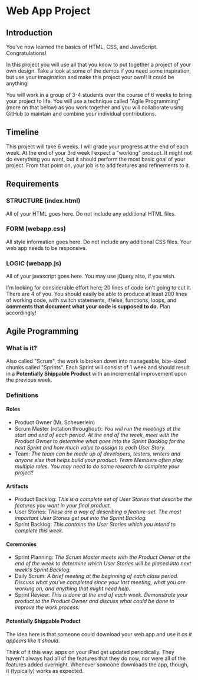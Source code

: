 # Web App Project
## Introduction
You've now learned the basics of HTML, CSS, and JavaScript. Congratulations!

In this project you will use all that you know to put together a project of your own design. Take a look at some of the demos if you need some inspiration, but use your imagination and make this project your own!! It could be anything!

You will work in a group of 3-4 students over the course of 6 weeks to bring your project to life. You will use a technique called "Agile Programming" (more on that below) as you work together and you will collaborate using GitHub to maintain and combine your individual contributions.

## Timeline
This project will take 6 weeks. I will grade your progress at the end of each week. At the end of your 3rd week I expect a "working" product. It might not do everything you want, but it should perform the most basic goal of your project. From that point on, your job is to add features and refinements to it.

## Requirements

### STRUCTURE (index.html)
All of your HTML goes here. Do not include any additional HTML files.

### FORM (webapp.css)
All style information goes here. Do not include any additional CSS files. Your web app needs to be responsive.

### LOGIC (webapp.js)
All of your javascript goes here. You may use jQuery also, if you wish.

I'm looking for considerable effort here; 20 lines of code isn't going to cut it. There are 4 of you. You should easily be able to produce at least 200 lines of working code, with switch statements, if/else, functions, loops, and **comments that document what your code is supposed to do.** Plan accordingly!

## Agile Programming

### What is it?
Also called "Scrum", the work is broken down into manageable, bite-sized chunks called "Sprints". Each Sprint will consist of 1 week and should result in a **Potentially Shippable Product** with an incremental improvement upon the previous week. 

### Definitions

#### Roles

- Product Owner (Mr. Scheuerlein)
- Scrum Master (rotation throughout): *You will run the meetings at the start and end of each period. At the end of the week, meet with the Product Owner to determine what goes into the Sprint Backlog for the next Sprint and how much value to assign to each User Story.*
- Team: *The team can be made up of developers, testers, writers and anyone else that helps build your product. Team Members often play multiple roles. You may need to do some research to complete your project!*

#### Artifacts

- Product Backlog: *This is a complete set of User Stories that describe the features you want in your final product.*
- User Stories: *These are a way of describing a feature-set. The most important User Stories get put into the Sprint Backlog.*
- Sprint Backlog: *This contains the User Stories which you intend to complete this week.*

#### Ceremonies

- Sprint Planning: *The Scrum Master meets with the Product Owner at the end of the week to determine which User Stories will be placed into next week's Sprint Backlog.*
- Daily Scrum: *A brief meeting at the beginning of each class period. Discuss what you've completed since your last meeting, what you are working on, and anything that might need help.*
- Sprint Review: *This is done at the end of each week. Demonstrate your product to the Product Owner and discuss what could be done to improve the work process.*

#### Potentially Shippable Product

The idea here is that someone could download your web app and use it *as it appears like it should*.

Think of it this way: apps on your iPad get updated periodically. They haven't always had all of the features that they do now, nor were all of the features added overnight. Whenever someone downloads the app, though, it (typically) works as expected.
